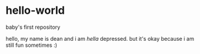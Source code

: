 # hello-world
baby's first repository

hello, my name is dean and i am *hella* depressed. but it's okay because i am still fun sometimes :) 
